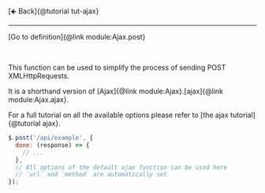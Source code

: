 [🡸 Back]{@tutorial tut-ajax}
___

[Go to definition]{@link module:Ajax.post}

&nbsp;

This function can be used to simplify the process of sending POST XMLHttpRequests.

It is a shorthand version of [Ajax]{@link module:Ajax}.[ajax]{@link module:Ajax.ajax}.

For a full tutorial on all the available options please refer to [the ajax tutorial]{@tutorial ajax}.

```js
$.post('/api/example', {
  done: (response) => {
    // ...
  },
  // All options of the default ajax function can be used here
  // `url` and `method` are automatically set
});
```
